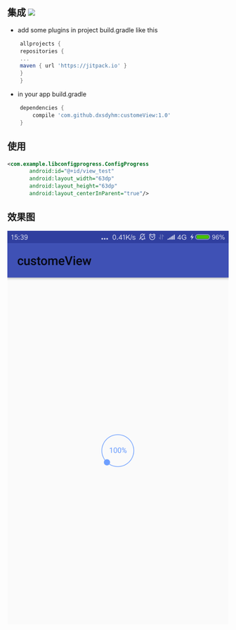 ## 集成 [![](https://jitpack.io/v/dxsdyhm/customeView.svg)](https://jitpack.io/#dxsdyhm/customeView)

* add some plugins in project  build.gradle like this
```gradle
    allprojects {
	repositories {
	...
	maven { url 'https://jitpack.io' }
	}
    }
```

* in your app build.gradle
```gradle
    dependencies {
        compile 'com.github.dxsdyhm:customeView:1.0'
    }
```


## 使用
```xml
<com.example.libconfigprogress.ConfigProgress
       android:id="@+id/view_test"
       android:layout_width="63dp"
       android:layout_height="63dp"
       android:layout_centerInParent="true"/>
```

## 效果图
![screenshot](https://github.com/dxsdyhm/customeView/blob/master/device-2017-07-14-153953.png)

